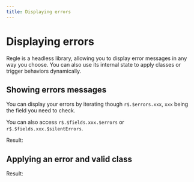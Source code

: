 ```yaml
---
title: Displaying errors
---
```


<script setup>
import QuickUsage from '../parts/components/QuickUsage.vue';
import DisplayingErrors from '../parts/components/DisplayingErrors.vue';
</script>

# Displaying errors

Regle is a headless library, allowing you to display error messages in any way you choose. You can also use its internal state to apply classes or trigger behaviors dynamically.


## Showing errors messages

You can display your errors by iterating though `r$.$errors.xxx`, `xxx` being the field you need to check.

You can also access `r$.$fields.xxx.$errors` or `r$.$fields.xxx.$silentErrors`.

<!-- @include: @/parts/QuickUsage.md -->

Result:

<QuickUsage />


## Applying an error and valid class

<!-- @include: @/parts/DisplayingErrors.md -->

Result:

<DisplayingErrors />
